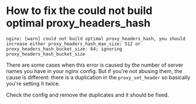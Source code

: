 # How to fix the could not build optimal proxy_headers_hash #

```
nginx: [warn] could not build optimal proxy_headers_hash, you should increase either proxy_headers_hash_max_size: 512 or proxy_headers_hash_bucket_size: 64; ignoring proxy_headers_hash_bucket_size
```

There are some cases when this error is caused by the number of server names you have in your nginx config.
But if you're not abusing them, the cause is different: there is a duplication in the ```proxy_set_header```
so basically you're setting it twice.

Check the config and remove the duplicates and it should be fixed.

